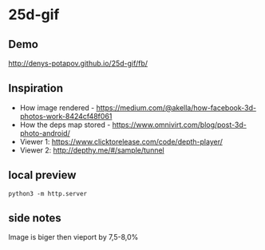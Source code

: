 # 25d-gif

## Demo

http://denys-potapov.github.io/25d-gif/fb/

## Inspiration

- How image rendered - https://medium.com/@akella/how-facebook-3d-photos-work-8424cf48f061
- How the deps map stored - https://www.omnivirt.com/blog/post-3d-photo-android/
- Viewer 1: https://www.clicktorelease.com/code/depth-player/
- Viewer 2: http://depthy.me/#/sample/tunnel

## local preview

	python3 -m http.server

## side notes

Image is biger then vieport by 7,5-8,0%